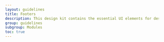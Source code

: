 ```yaml
---
layout: guidelines
title: Footers
description: This design kit contains the essential UI elements for designing, prototyping and building Orange products and services on the web.
group: guidelines
subgroup: Modules
toc: true
---
```

